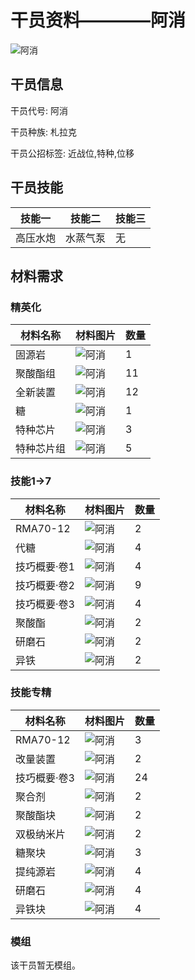 # 干员资料————阿消

![阿消](./oprImages/阿消.png)

## 干员信息

干员代号: 阿消

干员种族: 札拉克

干员公招标签: 近战位,特种,位移

## 干员技能

| 技能一       | 技能二   | 技能三 |
| ------------ | -------- | ------ |
| 高压水炮 | 水蒸气泵 | 无 |

## 材料需求

### 精英化

| 材料名称      | 材料图片 | 数量  |
|---------|---------|-----|
| 固源岩 | ![阿消](./matIcons/固源岩.png)  |   1  |
| 聚酸酯组 | ![阿消](./matIcons/聚酸酯组.png)  |   11  |
| 全新装置 | ![阿消](./matIcons/全新装置.png)  |   12  |
| 糖 | ![阿消](./matIcons/糖.png)  |   1  |
| 特种芯片 | ![阿消](./matIcons/特种芯片.png)  |   3  |
| 特种芯片组 | ![阿消](./matIcons/特种芯片组.png)  |   5  |

### 技能1→7

| 材料名称      | 材料图片 | 数量  |
|---------|---------|-----|
| RMA70-12 | ![阿消](./matIcons/RMA70-12.png)  |   2  |
| 代糖 | ![阿消](./matIcons/代糖.png)  |   4  |
| 技巧概要·卷1 | ![阿消](./matIcons/技巧概要·卷1.png)  |   4  |
| 技巧概要·卷2 | ![阿消](./matIcons/技巧概要·卷2.png)  |   9  |
| 技巧概要·卷3 | ![阿消](./matIcons/技巧概要·卷3.png)  |   4  |
| 聚酸酯 | ![阿消](./matIcons/聚酸酯.png)  |   2  |
| 研磨石 | ![阿消](./matIcons/研磨石.png)  |   2  |
| 异铁 | ![阿消](./matIcons/异铁.png)  |   2  |

### 技能专精

| 材料名称      | 材料图片 | 数量  |
|---------|---------|-----|
| RMA70-12 | ![阿消](./matIcons/RMA70-12.png)  |   3  |
| 改量装置 | ![阿消](./matIcons/改量装置.png)  |   2  |
| 技巧概要·卷3 | ![阿消](./matIcons/技巧概要·卷3.png)  |   24  |
| 聚合剂 | ![阿消](./matIcons/聚合剂.png)  |   2  |
| 聚酸酯块 | ![阿消](./matIcons/聚酸酯块.png)  |   2  |
| 双极纳米片 | ![阿消](./matIcons/双极纳米片.png)  |   2  |
| 糖聚块 | ![阿消](./matIcons/糖聚块.png)  |   3  |
| 提纯源岩 | ![阿消](./matIcons/提纯源岩.png)  |   4  |
| 研磨石 | ![阿消](./matIcons/研磨石.png)  |   4  |
| 异铁块 | ![阿消](./matIcons/异铁块.png)  |   4  |

### 模组

该干员暂无模组。
